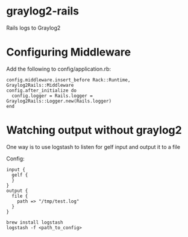 # graylog2-rails
Rails logs to Graylog2

# Configuring Middleware
Add the following to config/application.rb:

```
config.middleware.insert_before Rack::Runtime, Graylog2Rails::Middleware
config.after_initialize do
  config.logger = Rails.logger = Graylog2Rails::Logger.new(Rails.logger)
end
```

# Watching output without graylog2
One way is to use logstash to listen for gelf input and output it to a file

Config:

```
input {
  gelf {
  }
}
output {
  file {
    path => "/tmp/test.log"
  }
}
```

```
brew install logstash
logstash -f <path_to_config>
```
